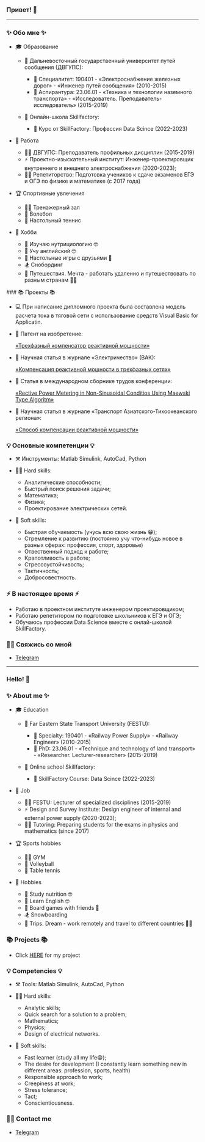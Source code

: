 ### Привет! 👋
---
### ✨ Обо мне ✨ 
+ 🎓 Образование
  
  + 🏫 Дальневосточный государственный университет путей сообщения (ДВГУПС):
  
    + 🧠 Специалитет: 190401 - «Электроснабжение железных дорог» - «Инженер путей сообщения» (2010-2015)
    + 🧠 Аспирантура: 23.06.01 - «Техника и технологии наземного транспорта» - «Исследователь. Преподаватель-исследователь» (2015-2019)
  + 🏫 Онлайн-школа Skillfactory:
    + 🧠 Курс от SkillFactory: Профессия Data Scince (2022-2023)
 
 * 💼 Работа

   + 👨‍🏫 ДВГУПС: Преподаватель профильных дисциплин (2015-2019)
   + ⚡ Проектно-изыскательный институт: Инженер-проектировщик внутреннего и внешнего электроснабжения (2020-2023);
   + 🧑‍🏫 Репетиторство: Подготовка учеников к сдаче экзаменов ЕГЭ и ОГЭ по физике и математике (с 2017 года)
 
 *  🏆 Спортивные увлечения
  
    + 🏋️‍♂️ Тренажерный зал 
    + 🏐 Волебол
    + 🏓 Настольный теннис
 
 * 🎈 Хобби
    + 📝 Изучаю нутрициологию 🤓
    + 📝 Учу английский 🤓
    + 🎲 Настольные игры с друзьями 🤪
    + 🏂 Снобординг 
    + 🌇 Путешествия.
    Мечта - работать удаленно и путешествовать по разным странам 🌅🤤

<a id='projects'>
### 📚 Проекты 📚 

* 💻  При написание дипломного проекта была составлена модель расчета тока в тяговой сети с использование средств Visual Basic for Applicatin.
* 📑 Патент на изобретение:

  [«Трехфазный компенсатор реактивной мощности»](https://www.elibrary.ru/item.asp?id=37349463)

* 📄 Научная статья в журнале «Электричество» (ВАК):

  [«Компенсация реактивной мощности в трехфазных сетях»](https://www.elibrary.ru/item.asp?id=32477463)
* 📄 Статья в международном сборнике трудов конференции: 
  
  [«Rective Power Metering in Non-Sinusoidal Conditios Using Maewski Type Algoritm»](https://www.elibrary.ru/item.asp?id=38670184&pff=1)

* 📄 Научная статья в журнале «Транспорт Азиатского-Тихоокеанского региона»:

  [«Способ компенсации реактивной мощности»](https://www.elibrary.ru/item.asp?id=37077775)

### 💡 Основные компетенции 💡

+ ⚒️ Инструменты: Matlab Simulink, AutoCad, Python    

+ 👨‍💻 Hard skills:
    + Аналитические способности;
    + Быстрый поиск решения задачи;
    + Математика;
    + Физика;
    + Проектирование электрических сетей.
    
+ 🧑 Soft skills:
  + Быстрая обучаемость (учусь всю свою жизнь 😁);
  + Стремление к развитию (постоянно учу что-нибудь новое в разных сферах: профессия, спорт, здоровье)
  + Отвественный подход к работе;
  + Крапотливость в работе;
  + Стрессоустойчивость;
  + Тактичность;
  + Добросовестность.
  
### ⚡️ В настоящее время ⚡️

- Работаю в проектном инcтитуте инженером проектировщиком;
- Работаю репетитором по подготовке школьников к ЕГЭ и ОГЭ;
- Обучаюсь профессии Data Science вместе с онлай-школой SkillFactory.

### 🙌🏻 Свяжись со мной
- [Telegram](https://t.me/wiruto)

---

### Hello! 👋

### ✨ About me ✨ 

+ 🎓 Education
  + 🏫 Far Eastern State Transport University (FESTU):
  
    + 🧠 Specialty: 190401 - «Railway Power Supply» - «Railway Engineer» (2010-2015)
    + 🧠 PhD: 23.06.01 - «Technique and technology of land transport» - «Researcher. Lecturer-researcher» (2015-2019)
  + 🏫 Online school Skillfactory: 
    + 🧠 SkillFactory Course: Data Scince (2022-2023)

+ 💼 Job

  + 👨‍🏫 FESTU: Lecturer of specialized disciplines (2015-2019)
  + ⚡ Design and Survey Institute: Design engineer of internal and external power supply (2020-2023);
  + 🧑‍🏫 Tutoring: Preparing students for the exams in physics and mathematics (since 2017)

+ 🏆 Sports hobbies
 
  + 🏋️‍♂️ GYM 
  + 🏐 Volleyball
  + 🏓 Table tennis

+ 🎈 Hobbies

  + 📝 Study nutrition 🤓
  + 📝 Learn English 🤓
  + 🎲 Board games with friends 🤪
  + 🏂 Snowboarding 
  + 🌇 Trips. Dream - work remotely and travel to different countries 🌅🤤

### 📚 Projects 📚
  * Click [HERE](#projects) for my project

### 💡 Competencies 💡

  + ⚒️ Tools: Matlab Simulink, AutoCad, Python
  
  + 👨‍💻 Hard skills:
  
    + Analytic skills;
    + Quick search for a solution to a problem;
    + Mathematics;
    + Physics;
    + Design of electrical networks.
  
  + 🧑 Soft skills:
  
    +  Fast learner (study all my life😁);
    + The desire for development (I constantly learn something new in different areas: profession, sports, health)
    + Responsible approach to work;
    + Creepiness at work;
    + Stress tolerance;
    + Tact;
    + Conscientiousness.
 
 ### 🙌🏻 Contact me
- [Telegram](https://t.me/wiruto)
